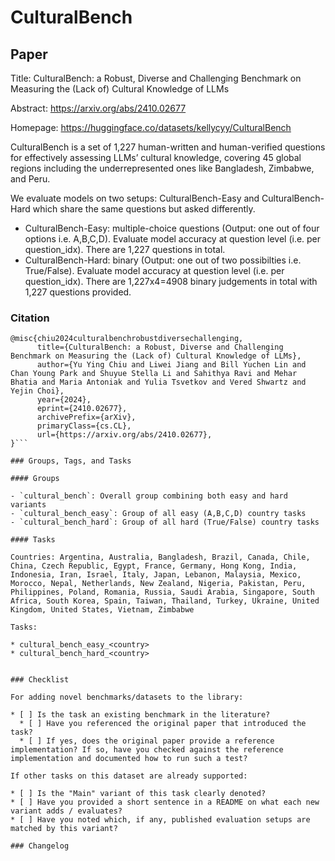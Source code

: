 # CulturalBench

## Paper

Title: CulturalBench: a Robust, Diverse and Challenging Benchmark on Measuring the (Lack of) Cultural Knowledge of LLMs

Abstract: https://arxiv.org/abs/2410.02677

Homepage: https://huggingface.co/datasets/kellycyy/CulturalBench

CulturalBench is a set of 1,227 human-written and human-verified questions for effectively assessing LLMs’ cultural knowledge, covering 45 global regions including the underrepresented ones like Bangladesh, Zimbabwe, and Peru.

We evaluate models on two setups: CulturalBench-Easy and CulturalBench-Hard which share the same questions but asked differently.

- CulturalBench-Easy: multiple-choice questions (Output: one out of four options i.e. A,B,C,D). Evaluate model accuracy at question level (i.e. per question_idx). There are 1,227 questions in total.
- CulturalBench-Hard: binary (Output: one out of two possibilties i.e. True/False). Evaluate model accuracy at question level (i.e. per question_idx). There are 1,227x4=4908 binary judgements in total with 1,227 questions provided.


### Citation

```text
@misc{chiu2024culturalbenchrobustdiversechallenging,
      title={CulturalBench: a Robust, Diverse and Challenging Benchmark on Measuring the (Lack of) Cultural Knowledge of LLMs}, 
      author={Yu Ying Chiu and Liwei Jiang and Bill Yuchen Lin and Chan Young Park and Shuyue Stella Li and Sahithya Ravi and Mehar Bhatia and Maria Antoniak and Yulia Tsvetkov and Vered Shwartz and Yejin Choi},
      year={2024},
      eprint={2410.02677},
      archivePrefix={arXiv},
      primaryClass={cs.CL},
      url={https://arxiv.org/abs/2410.02677}, 
}```

### Groups, Tags, and Tasks

#### Groups

- `cultural_bench`: Overall group combining both easy and hard variants
- `cultural_bench_easy`: Group of all easy (A,B,C,D) country tasks  
- `cultural_bench_hard`: Group of all hard (True/False) country tasks

#### Tasks

Countries: Argentina, Australia, Bangladesh, Brazil, Canada, Chile, China, Czech Republic, Egypt, France, Germany, Hong Kong, India, Indonesia, Iran, Israel, Italy, Japan, Lebanon, Malaysia, Mexico, Morocco, Nepal, Netherlands, New Zealand, Nigeria, Pakistan, Peru, Philippines, Poland, Romania, Russia, Saudi Arabia, Singapore, South Africa, South Korea, Spain, Taiwan, Thailand, Turkey, Ukraine, United Kingdom, United States, Vietnam, Zimbabwe

Tasks:

* cultural_bench_easy_<country>
* cultural_bench_hard_<country>


### Checklist

For adding novel benchmarks/datasets to the library:

* [ ] Is the task an existing benchmark in the literature?
  * [ ] Have you referenced the original paper that introduced the task?
  * [ ] If yes, does the original paper provide a reference implementation? If so, have you checked against the reference implementation and documented how to run such a test?

If other tasks on this dataset are already supported:

* [ ] Is the "Main" variant of this task clearly denoted?
* [ ] Have you provided a short sentence in a README on what each new variant adds / evaluates?
* [ ] Have you noted which, if any, published evaluation setups are matched by this variant?

### Changelog
